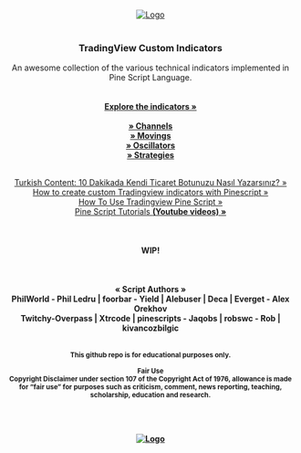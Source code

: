 
<!-- PROJECT LOGO -->
<br />
<p align="center">

<a href="#">
    <img src="https://user-images.githubusercontent.com/3318070/59157395-5dcf3200-8a99-11e9-96d4-a70e29062173.jpg" alt="Logo">
  </a>
  <br />
  <br />
   <h3 align="center"><strong>TradingView Custom Indicators</strong></h3>
  <p align="center">
    An awesome collection of the various technical indicators implemented in Pine Script Language.
  
<br />
<br />
<br />
    <a href="https://github.com/f13end/tradingview-custom-indicators"><strong>Explore the indicators »</strong></a>
    <br />
      <br />
      <a href="https://github.com/f13end/tradingview-custom-indicators/tree/master/channels"><strong>» Channels </strong></a>
    <br />
     <a href="https://github.com/f13end/tradingview-custom-indicators/tree/master/movings"><strong>» Movings </strong></a>
    <br />
     <a href="https://github.com/f13end/tradingview-custom-indicators/tree/master/oscillators"><strong>» Oscillators </strong></a>
    <br />
    <a href="https://github.com/f13end/tradingview-custom-indicators/tree/master/strategies"><strong>» Strategies </strong></a>
    <br />
    <br />
   <p align="center">
     <a href="https://coinciyiz.com/10-dakikada-kendi-ticaret-botunuzu-nasil-yazarsiniz/"> Turkish Content: 10 Dakikada Kendi Ticaret Botunuzu Nasıl Yazarsınız?</b> »</a>
     <br />
   <a href="https://medium.com/@robswc/how-to-create-custom-tradingview-indicators-with-pinescript-2fb31a66a191">How to create custom Tradingview indicators with Pinescript »</a>
     <br />
     <a href="https://www.youtube.com/watch?v=Kwlxngw1YBY">How To Use Tradingview Pine Script »</a>
    <br />
    <a href="https://www.youtube.com/playlist?list=PLUseeqY5qQGXLsmK6FRH6yjkcg54a-d1U">Pine Script Tutorials <b>(Youtube videos) »</a>
      
   
    
     
   <br />
   <br />
   <br />
   <br />
   WIP!
   <br />
    <br />
       <br />
<br />
   <strong>« Script Authors »</strong><br />
    PhilWorld - Phil Ledru | foorbar - Yield | Alebuser | Deca | Everget - Alex Orekhov <br />
    Twitchy-Overpass | Xtrcode | pinescripts - Jaqobs | robswc - Rob | kivancozbilgic

<br />
<br />

<p align="center">
    <sub>
        This github repo is for educational purposes only.
        <br />
        <strong><br />Fair Use</strong><br />
        Copyright Disclaimer under section 107 of the Copyright Act of 1976, allowance is made for “fair use” for purposes such as          criticism, comment, news reporting, teaching, scholarship, education and research.
    </sub>
</p>

</p>
<br />
<br />
<p align="center">
  <a href="#">
    <img src="https://user-images.githubusercontent.com/3318070/59153114-f5a13180-8a41-11e9-881a-71340d5400fb.png" alt="Logo">
  </a>
</p>
</p>



